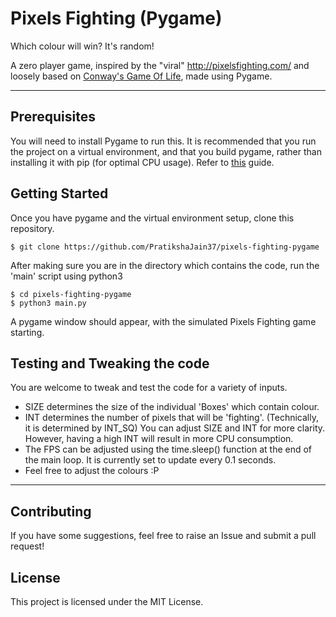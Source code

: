 # Pixels Fighting (Pygame)

Which colour will win? It's random!

A zero player game, inspired by the "viral" http://pixelsfighting.com/ and loosely based on <a href="https://en.wikipedia.org/wiki/Conway%27s_Game_of_Life">Conway's Game Of Life</a>, made using Pygame.

<screenshot here>
<hr>

## Prerequisites

You will need to install Pygame to run this. It is recommended that you run the project on a virtual environment, and that you build pygame, rather than installing it with pip (for optimal CPU usage).
Refer to [this](http://www.pygame.org/wiki/CompileUbuntu#Python%203.x%20into%20vihref=rtual%20environment) guide.


## Getting Started

Once you have pygame and the virtual environment setup, clone this repository.
```
$ git clone https://github.com/PratikshaJain37/pixels-fighting-pygame
```
After making sure you are in the directory which contains the code, run the 'main' script using python3
```
$ cd pixels-fighting-pygame
$ python3 main.py
```
A pygame window should appear, with the simulated Pixels Fighting game starting.


## Testing and Tweaking the code

You are welcome to tweak and test the code for a variety of inputs. 

* SIZE determines the size of the individual 'Boxes' which contain colour. 
* INT determines the number of pixels that will be 'fighting'. (Technically, it is determined by INT_SQ)
    You can adjust SIZE and INT for more clarity. However, having a high INT will result in more CPU consumption.
* The FPS can be adjusted using the time.sleep() function at the end of the main loop. It is currently set to update every 0.1 seconds.
* Feel free to adjust the colours :P


<hr>

## Contributing

If you have some suggestions, feel free to raise an Issue and submit a pull request!



## License

This project is licensed under the MIT License.
